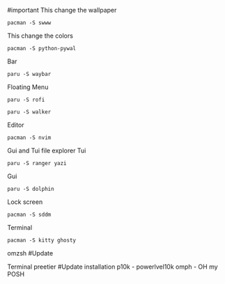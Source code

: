 #important 
This change the wallpaper
```
pacman -S swww
```

This change the colors 
```
pacman -S python-pywal  
```

Bar 
```
paru -S waybar 
```

Floating Menu 
```
paru -S rofi

paru -S walker 
```

Editor 
```
pacman -S nvim 
```

Gui and Tui file explorer
Tui
```
paru -S ranger yazi
```
Gui
```
paru -S dolphin
```

Lock screen 
```
pacman -S sddm 
```

Terminal 
```
pacman -S kitty ghosty
```
omzsh #Update

Terminal preetier 
#Update installation
p10k - powerlvel10k
omph - OH my POSH